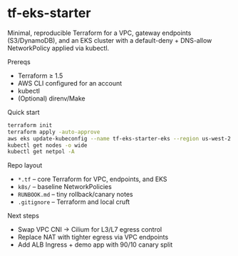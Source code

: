 tf-eks-starter
==============

Minimal, reproducible Terraform for a VPC, gateway endpoints (S3/DynamoDB), and an EKS cluster with a default-deny + DNS-allow NetworkPolicy applied via kubectl.

Prereqs
- Terraform ≥ 1.5
- AWS CLI configured for an account
- kubectl
- (Optional) direnv/Make

Quick start
```bash
terraform init
terraform apply -auto-approve
aws eks update-kubeconfig --name tf-eks-starter-eks --region us-west-2
kubectl get nodes -o wide
kubectl get netpol -A
```

Repo layout
- `*.tf` – core Terraform for VPC, endpoints, and EKS
- `k8s/` – baseline NetworkPolicies
- `RUNBOOK.md` – tiny rollback/canary notes
- `.gitignore` – Terraform and local cruft

Next steps
- Swap VPC CNI -> Cilium for L3/L7 egress control
- Replace NAT with tighter egress via VPC endpoints
- Add ALB Ingress + demo app with 90/10 canary split

